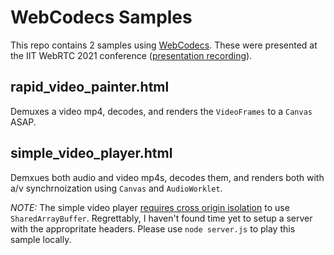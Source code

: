 # WebCodecs Samples

This repo contains 2 samples using [WebCodecs](https://w3c.github.io/webcodecs/). These were presented at the IIT WebRTC 2021 conference ([presentation recording](https://www.youtube.com/watch?v=U8T5U8sN5d4)).

## rapid_video_painter.html

Demuxes a video mp4, decodes, and renders the `VideoFrames` to a `Canvas` ASAP.

## simple_video_player.html

Demxues both audio and video mp4s, decodes them, and renders both with a/v synchrnoization using `Canvas` and `AudioWorklet`.

*NOTE:* The simple video player [requires cross origin isolation](https://web.dev/cross-origin-isolation-guide/) to use `SharedArrayBuffer`. Regrettably, I haven't found time yet to setup a server with the appropritate headers. Please use `node server.js` to play this sample locally. 
